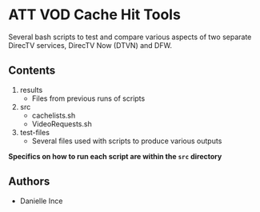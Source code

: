 # ATT VOD Cache Hit Tools

Several bash scripts to test and compare various aspects of two separate DirecTV services, DirecTV Now (DTVN) and DFW.

## Contents
1. results
    - Files from previous runs of scripts
2. src
    - cachelists.sh
    - VideoRequests.sh
3. test-files
    - Several files used with scripts to produce various outputs

**Specifics on how to run each script are within the `src` directory**

## Authors
- Danielle Ince
